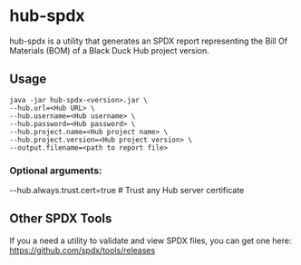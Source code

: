 # hub-spdx
hub-spdx is a utility that generates an SPDX report representing the Bill Of Materials (BOM) of a Black Duck Hub project version.

## Usage
```
java -jar hub-spdx-<version>.jar \
--hub.url=<Hub URL> \
--hub.username=<Hub username> \
--hub.password=<Hub password> \
--hub.project.name=<Hub project name> \
--hub.project.version=<Hub project version> \
--output.filename=<path to report file>
```

### Optional arguments:
--hub.always.trust.cert=true # Trust any Hub server certificate

## Other SPDX Tools
If you a need a utility to validate and view SPDX files, you can get one here: https://github.com/spdx/tools/releases
